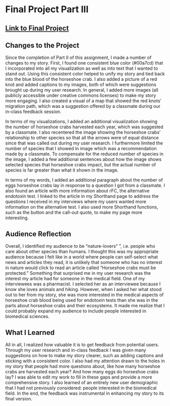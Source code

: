 # Final Project Part III

## [Link to Final Project](https://carnegiemellon.shorthandstories.com/horseshoe-crabs-must-be-protected-/index.html)

## Changes to the Project

Since the completion of Part II of this assignment, I made a number of changes to my story. First, I found one consistent blue color (#00a7cd) that I incorporated into all my visualization as well as into text that I wanted to stand out. Using this consistent color helped to unify my story and tied back into the blue blood of the horseshoe crab. I also added a picture of a red knot and added captions to my images, both of which were suggestions brought up during my user research. In general, I added more images (all publicly accessible under creative commons licenses) to make my story more engaging. I also created a visual of a map that showed the red knots’ migration path, which was a suggestion offered by a classmate during our in-class feedback session. 

In terms of my visualizations, I added an additional visualization showing the number of horseshoe crabs harvested each year, which was suggested by a classmate. I also recentered the image showing the horseshoe crabs’ relationship to other species so that all the arrows were of equal distance since that was called out during my user research. I furthermore limited the number of species that I showed in image which was a recommendation made by a classmate. To compensate for the reduced number of species in the image, I added a few additional sentences about how the image shows selected species that horseshoe crabs impact, but the actual number of species is far greater than what it shown in the image. 

In terms of my words, I added an additional paragraph about the number of eggs horseshoe crabs lay in response to a question I got from a classmate. I also found an article with more information about rFC, the alternative endotoxin test. I linked to the article in my Shorthand page to address the questions I received in my interviews where my users wanted more information on the alternative test. I also used more Shorthand functions, such as the button and the call-out quote, to make my page more interesting. 

## Audience Reflection

Overall, I identified my audience to be “nature-lovers” ”, i.e. people who care about other species than humans. I thought this was my appropriate audience because I felt like in a world where people can self-select what news and articles they read, it is unlikely that someone who has no interest in nature would click to read an article called “Horseshoe crabs must be protected.” Something that surprised me in my user research was the interest my article had for someone in the medical field. One of my interviewees was a pharmacist. I selected her as an interviewee because I know she loves animals and hiking. However, when I asked her what stood out to her from my story, she was more interested in the medical aspects of horseshoe crab blood being used for endotoxin tests than she was in the parts about horseshoe crabs and their ecosystems. It made me realize that I could probably expand my audience to include people interested in biomedical sciences.

## What I Learned

All in all, I realized how valuable it is to get feedback from potential users. Through my user research and in-class feedback I was given many suggestions on how to make my story clearer, such as adding captions and sticking with a consistent color. I also had my attention drawn to the holes in my story that people had more questions about, like how many horseshoe crabs are harvested each year? And how many eggs do horseshoe crabs lay? I was able to edit my work to fill in these gaps and provide a more comprehensive story. I also learned of an entirely new user demographic that I had not previously considered: people interested in the biomedical field. In the end, the feedback was instrumental in enhancing my story to its final version. 

